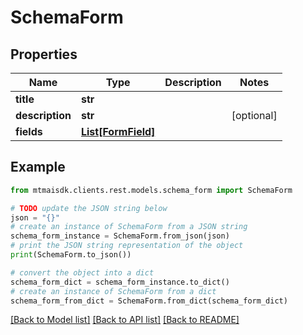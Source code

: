 # SchemaForm


## Properties

Name | Type | Description | Notes
------------ | ------------- | ------------- | -------------
**title** | **str** |  | 
**description** | **str** |  | [optional] 
**fields** | [**List[FormField]**](FormField.md) |  | 

## Example

```python
from mtmaisdk.clients.rest.models.schema_form import SchemaForm

# TODO update the JSON string below
json = "{}"
# create an instance of SchemaForm from a JSON string
schema_form_instance = SchemaForm.from_json(json)
# print the JSON string representation of the object
print(SchemaForm.to_json())

# convert the object into a dict
schema_form_dict = schema_form_instance.to_dict()
# create an instance of SchemaForm from a dict
schema_form_from_dict = SchemaForm.from_dict(schema_form_dict)
```
[[Back to Model list]](../README.md#documentation-for-models) [[Back to API list]](../README.md#documentation-for-api-endpoints) [[Back to README]](../README.md)


